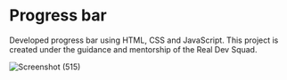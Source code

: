 # Progress bar
Developed progress bar using HTML, CSS and JavaScript. This project is created under the guidance and mentorship of the Real Dev Squad.


![Screenshot (515)](https://user-images.githubusercontent.com/109728779/186717370-6237871f-363d-4df6-bbd4-290cac9e483e.png)

